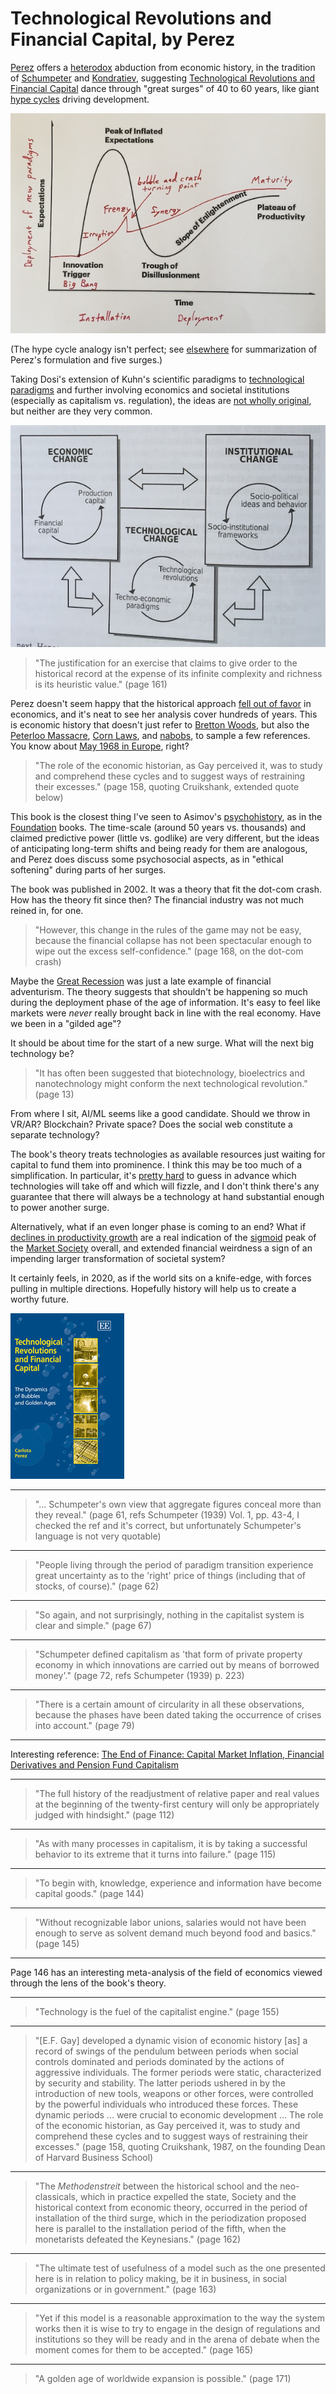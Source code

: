 # Technological Revolutions and Financial Capital, by Perez

[Perez][] offers a [heterodox][] abduction from economic history, in
the tradition of [Schumpeter][] and [Kondratiev][], suggesting
[Technological Revolutions and Financial Capital][] dance through
"great surges" of 40 to 60 years, like giant [hype cycles][] driving
development.

[Perez]: https://en.wikipedia.org/wiki/Carlota_Perez
[heterodox]: https://en.wikipedia.org/wiki/The_Other_Canon_Foundation "The Other Canon"
[Schumpeter]: https://en.wikipedia.org/wiki/Joseph_Schumpeter
[Kondratiev]: https://en.wikipedia.org/wiki/Kondratiev_wave
[Technological Revolutions and Financial Capital]: https://en.wikipedia.org/wiki/Technological_Revolutions_and_Financial_Capital
[hype cycles]: https://en.wikipedia.org/wiki/Hype_cycle

![hype cycle overlaid with great surge pattern](cycle.jpg)

(The hype cycle analogy isn't perfect; see [elsewhere][] for
summarization of Perez's formulation and five surges.)

[elsewhere]: https://en.wikipedia.org/wiki/Technological_Revolutions_and_Financial_Capital

Taking Dosi's extension of Kuhn's scientific paradigms to
[technological paradigms][] and further involving economics and
societal institutions (especially as capitalism vs. regulation), the
ideas are [not wholly original][], but neither are they very common.

[technological paradigms]: https://en.wikipedia.org/wiki/Technological_paradigm#Giovanni_Dosi
[not wholly original]: https://www.oxfordscholarship.com/view/10.1093/0199251053.001.0001/acprof-9780199251056 "As Time Goes By, Freeman and Louçã"

![diagram of technological, economic, and institutional change](diagram.jpg)

> "The justification for an exercise that claims to give order to the
> historical record at the expense of its infinite complexity and
> richness is its heuristic value." (page 161)

Perez doesn't seem happy that the historical approach
[fell out of favor][] in economics, and it's neat to see her analysis
cover hundreds of years. This is economic history that doesn't just
refer to [Bretton Woods][], but also the [Peterloo Massacre][],
[Corn Laws][], and [nabobs][], to sample a few references. You know
about [May 1968 in Europe][], right?

[fell out of favor]: https://en.wikipedia.org/wiki/Methodenstreit "Methodenstreit"
[Bretton Woods]: https://en.wikipedia.org/wiki/Bretton_Woods_system
[Peterloo Massacre]: https://en.wikipedia.org/wiki/Peterloo_Massacre
[Corn Laws]: https://en.wikipedia.org/wiki/Corn_Laws
[nabobs]: https://en.wikipedia.org/wiki/Nabob
[May 1968 in Europe]: https://en.wikipedia.org/wiki/May_68

> "The role of the economic historian, as Gay perceived it, was to
> study and comprehend these cycles and to suggest ways of restraining
> their excesses." (page 158, quoting Cruikshank, extended quote
> below)

This book is the closest thing I've seen to Asimov's
[psychohistory][], as in the [Foundation][] books. The time-scale
(around 50 years vs. thousands) and claimed predictive power (little
vs. godlike) are very different, but the ideas of anticipating
long-term shifts and being ready for them are analogous, and Perez
does discuss some psychosocial aspects, as in "ethical softening"
during parts of her surges.

[psychohistory]: https://en.wikipedia.org/wiki/Psychohistory_(fictional)
[Foundation]: /20200714-foundation_trilogy/

The book was published in 2002. It was a theory that fit the dot-com
crash. How has the theory fit since then? The financial industry was
not much reined in, for one.

> "However, this change in the rules of the game may not be easy,
> because the financial collapse has not been spectacular enough to
> wipe out the excess self-confidence." (page 168, on the dot-com
> crash)

Maybe the [Great Recession][] was just a late example of financial
adventurism. The theory suggests that shouldn't be happening so much
during the deployment phase of the age of information. It's easy to
feel like markets were _never_ really brought back in line with the
real economy. Have we been in a "gilded age"?

[Great Recession]: https://en.wikipedia.org/wiki/Great_Recession

It should be about time for the start of a new surge. What will the
next big technology be?

> "It has often been suggested that biotechnology, bioelectrics and
> nanotechnology might conform the next technological revolution."
> (page 13)

From where I sit, AI/ML seems like a good candidate. Should we throw
in VR/AR? Blockchain? Private space? Does the social web constitute a
separate technology?

The book's theory treats technologies as available resources just
waiting for capital to fund them into prominence. I think this may be
too much of a simplification. In particular, it's [pretty hard][] to
guess in advance which technologies will take off and which will
fizzle, and I don't think there's any guarantee that there will always
be a technology at hand substantial enough to power another surge.

[pretty hard]: https://www.linkedin.com/pulse/8-lessons-from-20-years-hype-cycles-michael-mullany/

Alternatively, what if an even longer phase is coming to an end? What
if [declines in productivity growth][] are a real indication of the
[sigmoid][] peak of the [Market Society][] overall, and extended
financial weirdness a sign of an impending larger transformation of
societal system?

[declines in productivity growth]: https://en.wikipedia.org/wiki/Productivity_paradox
[sigmoid]: https://en.wikipedia.org/wiki/Sigmoid_function
[Market Society]: https://en.wikipedia.org/wiki/The_Great_Transformation_(book) "The Great Transformation"

It certainly feels, in 2020, as if the world sits on a knife-edge,
with forces pulling in multiple directions. Hopefully history will
help us to create a worthy future.

![book cover](book_cover.jpg)


---

> "... Schumpeter's own view that aggregate figures conceal more than
> they reveal." (page 61, refs Schumpeter (1939) Vol. 1, pp. 43-4, I
> checked the ref and it's correct, but unfortunately Schumpeter's
> language is not very quotable)


---

> "People living through the period of paradigm transition experience
> great uncertainty as to the 'right' price of things (including that
> of stocks, of course)." (page 62)


---

> "So again, and not surprisingly, nothing in the capitalist system is
> clear and simple." (page 67)


---

> "Schumpeter defined capitalism as 'that form of private property
> economy in which innovations are carried out by means of borrowed
> money'." (page 72, refs Schumpeter (1939) p. 223)


---

> "There is a certain amount of circularity in all these observations,
> because the phases have been dated taking the occurrence of crises
> into account." (page 79)


---

Interesting reference: [The End of Finance: Capital Market Inflation, Financial Derivatives and Pension Fund Capitalism](https://www.amazon.com/End-Finance-Inflation-Derivatives-Capitalism/dp/0415208815)


---

> "The full history of the readjustment of relative paper and real
> values at the beginning of the twenty-first century will only be
> appropriately judged with hindsight." (page 112)


---

> "As with many processes in capitalism, it is by taking a successful
> behavior to its extreme that it turns into failure." (page 115)


---

> "To begin with, knowledge, experience and information have become
> capital goods." (page 144)


---

> "Without recognizable labor unions, salaries would not have been
> enough to serve as solvent demand much beyond food and basics."
> (page 145)


---

Page 146 has an interesting meta-analysis of the field of economics
viewed through the lens of the book's theory.


---

> "Technology is the fuel of the capitalist engine." (page 155)


---

> "[E.F. Gay] developed a dynamic vision of economic history [as] a
> record of swings of the pendulum between periods when social
> controls dominated and periods dominated by the actions of
> aggressive individuals. The former periods were static,
> characterized by security and stability. The latter periods ushered
> in by the introduction of new tools, weapons or other forces, were
> controlled by the powerful individuals who introduced these forces.
> These dynamic periods ... were crucial to economic development ...
> The role of the economic historian, as Gay perceived it, was to
> study and comprehend these cycles and to suggest ways of restraining
> their excesses." (page 158, quoting Cruikshank, 1987, on the
> founding Dean of Harvard Business School)


---

> "The _Methodenstreit_ between the historical school and the
> neo-classicals, which in practice expelled the state, Society and
> the historical context from economic theory, occurred in the period
> of installation of the third surge, which in the periodization
> proposed here is parallel to the installation period of the fifth,
> when the monetarists defeated the Keynesians." (page 162)


---

> "The ultimate test of usefulness of a model such as the one
> presented here is in relation to policy making, be it in business,
> in social organizations or in government." (page 163)


---

> "Yet if this model is a reasonable approximation to the way the
> system works then it is wise to try to engage in the design of
> regulations and institutions so they will be ready and in the arena
> of debate when the moment comes for them to be accepted." (page 165)


---

> "A golden age of worldwide expansion is possible." (page 171)
